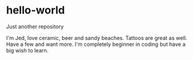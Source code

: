 # hello-world
Just another repository

I'm Jed, love ceramic, beer and sandy beaches.
Tattoos are great as well. Have a few and want more.
I'm completely beginner in coding but have a big wish to learn.
